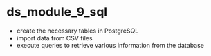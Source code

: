 # ds_module_9_sql

* create the necessary tables in PostgreSQL
* import data from CSV files
* execute queries to retrieve various information from the database